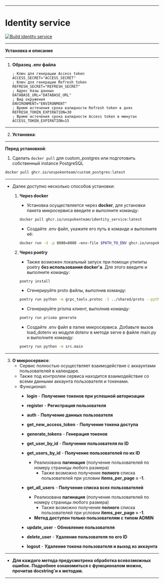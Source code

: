 ___
# Identity service
[![Build identity service](https://github.com/UnspokenTeam/Calendar/actions/workflows/build_identity_service.yaml/badge.svg)](https://github.com/UnspokenTeam/Calendar/actions/workflows/build_identity_service.yaml)
___
**Установка и описание**
___
1. **Образец .env файла**
	```env
    ; Ключ для генерации Access token
    ACCESS_SECRET="ACCESS_SECRET"
    ; Ключ для генерации Refresh token
    REFRESH_SECRET="REFRESH_SECRET"
    ; Адрес базы данных
	DATABASE_URL="DATABASE_URL"
    ; Вид окружения
	ENVIRONMENT="ENVIRONMENT"
    ; Время истечения срока валидности Refresh token в днях
    REFRESH_TOKEN_EXPIRATION=30
    ; Время истечения срока валидности Access token в минутах
    ACCESS_TOKEN_EXPIRATION=15
	```
___
2. **Установка**:
___  
**Перед установкой**:

1. Сделать ```docker pull``` для custom_postgres или подготовить собственный instance PostgreSQL
```bash
docker pull ghcr.io/unspokenteam/custom_postgres:latest
```
___  
   - Далее доступно несколько способов установки:

     1. **Через docker**
        - Установка осуществляется через **docker**, для установки пакета микросервиса введите и выполните команду:
         ```bash
         docker pull ghcr.io/unspokenteam/identity_service:latest
          ```
        - Создайте .env файл, укажите его путь в команде и выполните её:
         ```bash
         docker run -d -p 8080=8080 —env-file $PATH_TO_ENV ghcr.io/unspokenteam/identity_service:latest
          ```

     2. **Через poetry**
         - Также возможен локальный запуск при помощи утилиты poetry **без использования docker'a**. Для этого введите и выполните команду:
         ```bash
         poetry install
         ```
         - Сгенерируйте proto файлы, выполнив команду:
         ```bash
         poetry run python -m grpc_tools.protoc -I ../shared/proto --python_out=./src/generated --grpc_python_out=./src/generated --pyi_out=./src/generated ../shared/proto/user/*.proto ../shared/proto/identity_service/*.proto && poetry run protol --create-package --in-place --python-out ./src/generated protoc --experimental_allow_proto3_optional --proto-path=../shared/proto ../shared/proto/identity_service/*.proto ../shared/proto/user/*.proto
         ```
         - Сгенерируйте prisma клиент, выполнив команду:
         ```bash
         poetry run prisma generate
         ```
         - Создайте .env файл в папке микросервиса. Добавьте вызов load_dotenv из модуля dotenv в методе serve в файле main.py и выполните команду:
         ```bash
         poetry run python -m src.main
         ```
---
3. **О микросервисе**:
	- Сервис полностью осуществляет взаимодействие с аккаунтами пользователей в календаре.
	- Также под контролем сервиса находится взаимодействие со всеми данными аккаунта пользователя и токенами.
	- Функционал:
        - **login** - **Получение токенов при успешной авторизации**

        - **register** - **Регистрация пользователя**

        - **auth** - **Получение данных пользователя**

        - **get_new_access_token** - **Получение токена доступа**

        - **generate_tokens** - **Генерация токенов**

		- **get_user_by_id** - **Получение пользователя по ID**

		- **get_users_by_id** - **Получение пользователей по их ID**
			- Реализована **пагинация** (получение пользователей по номеру страницы любого размера)
				- Также возможно получение **полного** списка пользователей при условии **items_per_page = -1**.

		- **get_all_users** - **Получение списка всех пользователей**
			- Реализована **пагинация** (получение пользователей по номеру страницы любого размера)
				- Также возможно получение **полного** списка пользователей при условии **items_per_page = -1**.
			- **Метод доступен только пользователям с типом ADMIN**

		- **update_user** - **Обновление пользователя**

		- **delete_user** - **Удаление пользователя по его ID**

        - **logout** - **Удаление токена пользователя и выход из аккаунта**
---
* **Для каждого метода предусмотрена обработка всевозможных ошибок.** **Подробнее ознакомиться с функционалом можно, прочитав docstring'и к методам.**
---

